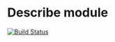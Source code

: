 # Describe module

[![Build Status](https://travis-ci.org/jan-molak/describe-module.svg?branch=master)](https://travis-ci.org/jan-molak/describe-module)